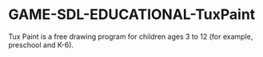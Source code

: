 # GAME-SDL-EDUCATIONAL-TuxPaint
Tux Paint is a free drawing program for children ages 3 to 12 (for example, preschool and K-6). 
